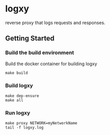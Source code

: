 # logxy
reverse proxy that logs requests and responses.

## Getting Started

### Build the build environment

Build the docker container for building logxy

```
make build
```

### Build logxy

```
make dep-ensure
make all
```

### Run logxy

```
make proxy NETWORK=myNetworkName
tail -f logxy.log
```
